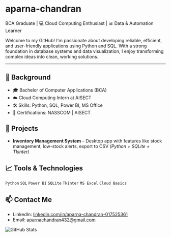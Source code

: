 # aparna-chandran
 BCA Graduate | 💻 Cloud Computing Enthusiast | 📊 Data & Automation Learner

Welcome to my GitHub! I'm passionate about developing reliable, efficient, and user-friendly applications using Python and SQL. With a strong foundation in database systems and data visualization, I enjoy transforming complex ideas into clean, working solutions.

---

## 💼 Background
- 🎓 Bachelor of Computer Applications (BCA)
- ☁️ Cloud Computing Intern at AISECT
- 🛠️ Skills: Python, SQL, Power BI, MS Office
- 📜 Certifications: NASSCOM | AISECT


## 🚀 Projects
-  **Inventory Management System** – Desktop app with features like stock management, low-stock alerts, export to CSV 
  *(Python + SQLite + Tkinter)*


## 📈 Tools & Technologies
`Python` `SQL` `Power BI` `SQLite` `Tkinter` `MS Excel` `Cloud Basics`


## 📫 Contact Me
- LinkedIn: [linkedin.com/in/aparna-chandran-017525361](https://linkedin.com/in/aparna-chandran-017525361)
- Email: aparnachandran432@gmail.com


![GitHub Stats](https://github-readme-stats.vercel.app/api?username=yourusername&show_icons=true&theme=default)

